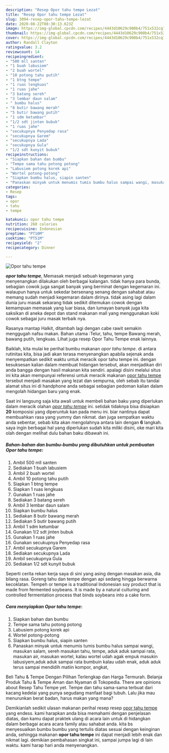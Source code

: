 ```yaml
---
description: "Resep Opor tahu tempe Lezat"
title: "Resep Opor tahu tempe Lezat"
slug: 3094-resep-opor-tahu-tempe-lezat
date: 2020-08-22T08:30:13.623Z
image: https://img-global.cpcdn.com/recipes/4443d10629c900b4/751x532cq70/opor-tahu-tempe-foto-resep-utama.jpg
thumbnail: https://img-global.cpcdn.com/recipes/4443d10629c900b4/751x532cq70/opor-tahu-tempe-foto-resep-utama.jpg
cover: https://img-global.cpcdn.com/recipes/4443d10629c900b4/751x532cq70/opor-tahu-tempe-foto-resep-utama.jpg
author: Randall Clayton
ratingvalue: 3.2
reviewcount: 14
recipeingredient:
- "500 mll santen"
- "1 buah labusiem"
- "2 buah wortel"
- "10 potong tahu putih"
- "1 btng tempe"
- "1 ruas lengkuas"
- "1 ruas jahe"
- "3 batang sereh"
- "3 lembar daun salam"
- " bumbu halus"
- "8 butir bawang merah"
- "5 butir bawang putih"
- "1 sdm ketumbar"
- "1/2 sdt jinten bubuk"
- "1 ruas jahe"
- "secukupnya Penyedap rasa"
- "secukupnya Garem"
- "secukupnya Lada"
- "secukupnya Gula"
- "1/2 sdt kunyit bubuk"
recipeinstructions:
- "Siapkan bahan dan bumbu"
- "Tempe sama tahu potong potong"
- "Labusiem potong korek api"
- "Wortel potong-potong"
- "Siapkan bumbu halus, siapin santen"
- "Panaskan minyak untuk menumis tumis bumbu halus sampai wangi, masukan salam, sereh masukan tahu, tempe, aduk aduk sampai rata, masukan air, masukan wortel, kalau wortel udah agak empuk masukin labusiyem,aduk aduk sampai rata bumbuin kalau udah enak, aduk aduk terus sampai mendidih matiin kompor, angkat,"
categories:
- Resep
tags:
- opor
- tahu
- tempe

katakunci: opor tahu tempe 
nutrition: 260 calories
recipecuisine: Indonesian
preptime: "PT10M"
cooktime: "PT51M"
recipeyield: "2"
recipecategory: Dinner

---
```



![Opor tahu tempe](https://img-global.cpcdn.com/recipes/4443d10629c900b4/751x532cq70/opor-tahu-tempe-foto-resep-utama.jpg)

<b><i>opor tahu tempe</i></b>, Memasak menjadi sebuah kegemaran yang menyenangkan dilakukan oleh berbagai kalangan. tidak hanya para bunda, sebagian cowok juga sangat banyak yang berminat dengan kegemaran ini. walaupun hanya untuk sekedar bersenang senang dengan sahabat atau memang sudah menjadi kegemaran dalam dirinya. tidak asing lagi dalam dunia juru masak sekarang tidak sedikit ditemukan cowok dengan kemampuan memasak yang luar biasa, dan lumayan banyak juga kita saksikan di aneka depot dan stand makanan mall yang menggunakan koki cowok sebagai juru masak terbaik nya.

Rasanya mantap Halkit, ditambah lagi dengan cabe rawit semakin menggugah nafsu makan. Bahan utama :Telur, tahu, tempe Bawang merah, bawang putih, lengkuas. Lihat juga resep Opor Tahu Tempe enak lainnya.

Baiklah, kita mulai ke perihal bumbu makanan <i>opor tahu tempe</i>. di antara rutinitas kita, bisa jadi akan terasa menyenangkan apabila sejenak anda menyempatkan sedikit waktu untuk meracik opor tahu tempe ini. dengan kesuksesan kalian dalam membuat hidangan tersebut, akan menjadikan diri anda bangga dengan hasil makanan kita sendiri. apalagi disini melalui situs ini kita akan mempunyai referensi untuk meracik makanan <u>opor tahu tempe</u> tersebut menjadi masakan yang lezat dan sempurna, oleh sebab itu tandai alamat situs ini di handphone anda sebagai sebagian pedoman kalian dalam mengolah hidangan baru yang enak.


Saat ini langsung saja kita awali untuk membeli bahan baku yang diperlukan dalam meracik olahan <u><i>opor tahu tempe</i></u> ini. setidak tidaknya bisa disiapkan <b>20</b> komposisi yang diperuntuk kan pada menu ini. biar nantinya dapat membuahkan rasa yang yummy dan nikmat. dan juga sempatkan waktu anda sebentar, sebab kita akan mengolahnya antara lain dengan <b>6</b> langkah. saya ingin berbagai hal yang diperlukan sudah kita miliki disini, oke mari kita olah dengan melihat dulu bahan baku dibawah ini.

<!--inarticleads1-->

##### Bahan-bahan dan bumbu-bumbu yang dibutuhkan untuk pembuatan Opor tahu tempe:

1. Ambil 500 mll santen
1. Sediakan 1 buah labusiem
1. Ambil 2 buah wortel
1. Ambil 10 potong tahu putih
1. Siapkan 1 btng tempe
1. Siapkan 1 ruas lengkuas
1. Gunakan 1 ruas jahe
1. Sediakan 3 batang sereh
1. Ambil 3 lembar daun salam
1. Siapkan  bumbu halus
1. Sediakan 8 butir bawang merah
1. Sediakan 5 butir bawang putih
1. Ambil 1 sdm ketumbar
1. Gunakan 1/2 sdt jinten bubuk
1. Gunakan 1 ruas jahe
1. Gunakan secukupnya Penyedap rasa
1. Ambil secukupnya Garem
1. Sediakan secukupnya Lada
1. Ambil secukupnya Gula
1. Sediakan 1/2 sdt kunyit bubuk


Seperti cerita rekan kerja saya di sini yang asing dengan masakan asia, dia bilang rasa. Goreng tahu dan tempe dengan api sedang hingga berwarna kecoklatan. Tempeh or tempe is a traditional Indonesian soy product that is made from fermented soybeans. It is made by a natural culturing and controlled fermentation process that binds soybeans into a cake form. 

<!--inarticleads2-->

##### Cara menyiapkan Opor tahu tempe:

1. Siapkan bahan dan bumbu
1. Tempe sama tahu potong potong
1. Labusiem potong korek api
1. Wortel potong-potong
1. Siapkan bumbu halus, siapin santen
1. Panaskan minyak untuk menumis tumis bumbu halus sampai wangi, masukan salam, sereh masukan tahu, tempe, aduk aduk sampai rata, masukan air, masukan wortel, kalau wortel udah agak empuk masukin labusiyem,aduk aduk sampai rata bumbuin kalau udah enak, aduk aduk terus sampai mendidih matiin kompor, angkat,


Beli Tahu &amp; Tempe Dengan Pilihan Terlengkap dan Harga Termurah. Belanja Produk Tahu &amp; Tempe Aman dan Nyaman di Tokopedia. There are opinions about Resep Tahu Tempe yet. Tempe dan tahu sama-sama terbuat dari kacang kedelai yang punya segudang manfaat bagi tubuh. Lalu jika mau menurunkan berat badan, harus makan yang mana? 

Demikianlah sedikit ulasan makanan perihal resep resep <u>opor tahu tempe</u> yang endess. kami harapkan anda bisa memahami dengan penjelasan diatas, dan kamu dapat praktek ulang di acara lain untuk di hidangkan dalam berbagai acara acara family atau sahabat anda. kita bs menyesuaikan bumbu bumbu yang tertulis diatas sesuai dengan keinginan anda, sehingga makanan <b>opor tahu tempe</b> ini dapat menjadi lebih enak dan nikmat lagi. demikian pembahasan singkat ini, sampai jumpa lagi di lain waktu. kami harap hari anda menyenangkan.
